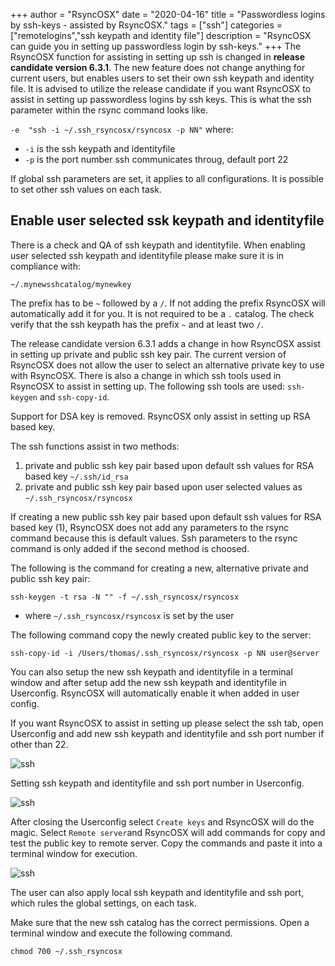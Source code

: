 +++
author = "RsyncOSX"
date = "2020-04-16"
title =  "Passwordless logins by ssh-keys - assisted by RsyncOSX."
tags = ["ssh"]
categories = ["remotelogins","ssh keypath and identity file"]
description = "RsyncOSX can guide you in setting up passwordless login by ssh-keys."
+++
The RsyncOSX function for assisting in setting up ssh is changed in **release candidate version 6.3.1**. The new feature does not change anything for current users, but enables users to set their own ssh keypath and identity file. It is advised to utilize the release candidate if you want RsyncOSX to assist in setting up passwordless logins by ssh keys. This is what the ssh parameter within the rsync command looks like.

`-e  "ssh -i ~/.ssh_rsyncosx/rsyncosx -p NN"` where:

- `-i` is the ssh keypath and identityfile
- `-p` is the port number ssh communicates throug, default port 22

If global ssh parameters are set, it applies to all configurations. It is possible to set other ssh values on each task.

## Enable user selected ssk keypath and identityfile

There is a check and QA of ssh keypath and identityfile. When enabling user selected ssh keypath and identityfile please make sure it is in compliance with:

`~/.mynewsshcatalog/mynewkey`

The prefix has to be `~` followed by a `/`. If not adding the prefix RsyncOSX will automatically add it for you. It is not required to be a `.` catalog. The check verify that the ssh keypath has the prefix `~` and at least two `/`.

The release candidate version 6.3.1 adds a change in how RsyncOSX assist in setting up private and public ssh key pair. The current version of RsyncOSX does not allow the user to select an alternative private key to use with RsyncOSX. There is also a change in which ssh tools used in RsyncOSX to assist in setting up. The following ssh tools are used: `ssh-keygen` and `ssh-copy-id`.

Support for DSA key is removed. RsyncOSX only assist in setting up RSA based key.

The ssh functions assist in two methods:

1. private and public ssh key pair based upon default ssh values for RSA based key `~/.ssh/id_rsa`
2. private and public ssh key pair based upon user selected values as `~/.ssh_rsyncosx/rsyncosx`

If creating a new public ssh key pair based upon default ssh values for RSA based key (1), RsyncOSX does not add any parameters to the rsync command because this is default values. Ssh parameters to the rsync command is only added if the second method is choosed.

The following is the command for creating a new, alternative private and public ssh key pair:

`ssh-keygen -t rsa -N "" -f ~/.ssh_rsyncosx/rsyncosx`

- where `~/.ssh_rsyncosx/rsyncosx` is set by the user

The following command copy the newly created public key to the server:

`ssh-copy-id -i /Users/thomas/.ssh_rsyncosx/rsyncosx -p NN user@server`

You can also setup the new ssh keypath and identityfile in a terminal window and after setup add the new ssh keypath and identityfile in Userconfig. RsyncOSX will automatically enable it when added in user config.

If you want RsyncOSX to assist in setting up please select the ssh tab, open Userconfig and add new ssh keypath and identityfile and ssh port number if other than 22.

![ssh](/images/RsyncOSX/master/ssh/ssh5.png)

Setting ssh keypath and identityfile and ssh port number in Userconfig.

![ssh](/images/RsyncOSX/master/ssh/ssh4.png)

After closing the Userconfig select `Create keys` and RsyncOSX will do the magic. Select `Remote server`and RsyncOSX will add commands for copy and test the public key to remote server. Copy the commands and paste it into a terminal window for execution.

![ssh](/images/RsyncOSX/master/ssh/ssh6.png)

The user can also apply local ssh keypath and identityfile and ssh port, which rules the global settings, on each task.

Make sure that the new ssh catalog has the correct permissions. Open a terminal window and execute the following command.

`chmod 700 ~/.ssh_rsyncosx`
